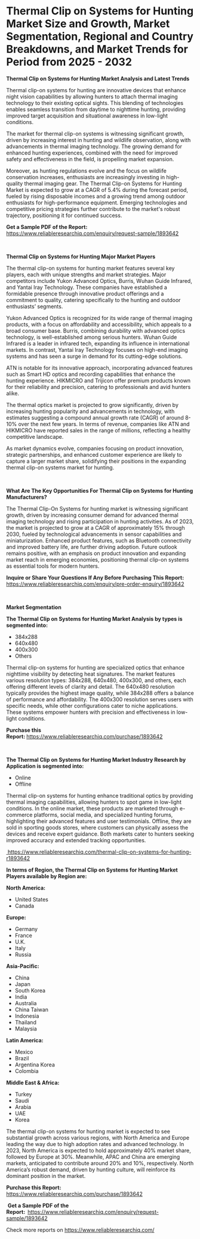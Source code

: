 <p><h1>Thermal Clip on Systems for Hunting Market Size and Growth, Market Segmentation, Regional and Country Breakdowns, and Market Trends for Period from 2025 -  2032</h1></p><p><strong>Thermal Clip on Systems for Hunting Market Analysis and Latest Trends</strong></p>
<p><p>Thermal clip-on systems for hunting are innovative devices that enhance night vision capabilities by allowing hunters to attach thermal imaging technology to their existing optical sights. This blending of technologies enables seamless transition from daytime to nighttime hunting, providing improved target acquisition and situational awareness in low-light conditions. </p><p>The market for thermal clip-on systems is witnessing significant growth, driven by increasing interest in hunting and wildlife observation, along with advancements in thermal imaging technology. The growing demand for enhanced hunting experiences, combined with the need for improved safety and effectiveness in the field, is propelling market expansion. </p><p>Moreover, as hunting regulations evolve and the focus on wildlife conservation increases, enthusiasts are increasingly investing in high-quality thermal imaging gear. The Thermal Clip-on Systems for Hunting Market is expected to grow at a CAGR of 5.4% during the forecast period, fueled by rising disposable incomes and a growing trend among outdoor enthusiasts for high-performance equipment. Emerging technologies and competitive pricing strategies further contribute to the market's robust trajectory, positioning it for continued success.</p></p>
<p><strong>Get a Sample PDF of the Report:&nbsp;</strong> <a href="https://www.reliableresearchiq.com/enquiry/request-sample/1893642?utm_campaign=3129&utm_medium=2&utm_source=Github&utm_content=ia&utm_term=06042025&utm_id=thermal-clip-on-systems-for-hunting">https://www.reliableresearchiq.com/enquiry/request-sample/1893642</a></p>
<p>&nbsp;</p>
<p><strong>Thermal Clip on Systems for Hunting Major Market Players</strong></p>
<p><p>The thermal clip-on systems for hunting market features several key players, each with unique strengths and market strategies. Major competitors include Yukon Advanced Optics, Burris, Wuhan Guide Infrared, and Yantai Iray Technology. These companies have established a formidable presence through innovative product offerings and a commitment to quality, catering specifically to the hunting and outdoor enthusiasts’ segments.</p><p>Yukon Advanced Optics is recognized for its wide range of thermal imaging products, with a focus on affordability and accessibility, which appeals to a broad consumer base. Burris, combining durability with advanced optics technology, is well-established among serious hunters. Wuhan Guide Infrared is a leader in infrared tech, expanding its influence in international markets. In contrast, Yantai Iray Technology focuses on high-end imaging systems and has seen a surge in demand for its cutting-edge solutions.</p><p>ATN is notable for its innovative approach, incorporating advanced features such as Smart HD optics and recording capabilities that enhance the hunting experience. HIKMICRO and Trijicon offer premium products known for their reliability and precision, catering to professionals and avid hunters alike. </p><p>The thermal optics market is projected to grow significantly, driven by increasing hunting popularity and advancements in technology, with estimates suggesting a compound annual growth rate (CAGR) of around 8-10% over the next few years. In terms of revenue, companies like ATN and HIKMICRO have reported sales in the range of millions, reflecting a healthy competitive landscape.</p><p>As market dynamics evolve, companies focusing on product innovation, strategic partnerships, and enhanced customer experience are likely to capture a larger market share, solidifying their positions in the expanding thermal clip-on systems market for hunting.</p></p>
<p>&nbsp;</p>
<p><strong>What Are The Key Opportunities For Thermal Clip on Systems for Hunting Manufacturers?</strong></p>
<p><p>The Thermal Clip-On Systems for hunting market is witnessing significant growth, driven by increasing consumer demand for advanced thermal imaging technology and rising participation in hunting activities. As of 2023, the market is projected to grow at a CAGR of approximately 15% through 2030, fueled by technological advancements in sensor capabilities and miniaturization. Enhanced product features, such as Bluetooth connectivity and improved battery life, are further driving adoption. Future outlook remains positive, with an emphasis on product innovation and expanding market reach in emerging economies, positioning thermal clip-on systems as essential tools for modern hunters.</p></p>
<p><strong>Inquire or Share Your Questions If Any Before Purchasing This Report:</strong> <a href="https://www.reliableresearchiq.com/enquiry/pre-order-enquiry/1893642?utm_campaign=3129&utm_medium=2&utm_source=Github&utm_content=ia&utm_term=06042025&utm_id=thermal-clip-on-systems-for-hunting">https://www.reliableresearchiq.com/enquiry/pre-order-enquiry/1893642</a></p>
<p>&nbsp;</p>
<p><strong>Market Segmentation</strong></p>
<p><strong>The Thermal Clip on Systems for Hunting Market Analysis by types is segmented into:</strong></p>
<p><ul><li>384x288</li><li>640x480</li><li>400x300</li><li>Others</li></ul></p>
<p><p>Thermal clip-on systems for hunting are specialized optics that enhance nighttime visibility by detecting heat signatures. The market features various resolution types: 384x288, 640x480, 400x300, and others, each offering different levels of clarity and detail. The 640x480 resolution typically provides the highest image quality, while 384x288 offers a balance of performance and affordability. The 400x300 resolution serves users with specific needs, while other configurations cater to niche applications. These systems empower hunters with precision and effectiveness in low-light conditions.</p></p>
<p><strong>Purchase this Report:&nbsp;</strong><a href="https://www.reliableresearchiq.com/purchase/1893642?utm_campaign=3129&utm_medium=2&utm_source=Github&utm_content=ia&utm_term=06042025&utm_id=thermal-clip-on-systems-for-hunting">https://www.reliableresearchiq.com/purchase/1893642</a></p>
<p>&nbsp;</p>
<p><strong>The Thermal Clip on Systems for Hunting Market Industry Research by Application is segmented into:</strong></p>
<p><ul><li>Online</li><li>Offline</li></ul></p>
<p><p>Thermal clip-on systems for hunting enhance traditional optics by providing thermal imaging capabilities, allowing hunters to spot game in low-light conditions. In the online market, these products are marketed through e-commerce platforms, social media, and specialized hunting forums, highlighting their advanced features and user testimonials. Offline, they are sold in sporting goods stores, where customers can physically assess the devices and receive expert guidance. Both markets cater to hunters seeking improved accuracy and extended tracking opportunities.</p></p>
<p><a href="https://www.reliableresearchiq.com/thermal-clip-on-systems-for-hunting-r1893642?utm_campaign=3129&utm_medium=2&utm_source=Github&utm_content=ia&utm_term=06042025&utm_id=thermal-clip-on-systems-for-hunting">&nbsp;https://www.reliableresearchiq.com/thermal-clip-on-systems-for-hunting-r1893642</a></p>
<p><strong>In terms of Region, the Thermal Clip on Systems for Hunting Market Players available by Region are:</strong></p>
<p>
    <p> <strong> North America: </strong>
        <ul>
            <li>United States</li>
            <li>Canada</li>
        </ul>
        </p> 
    <p> <strong> Europe: </strong>
        <ul>
            <li>Germany</li>
            <li>France</li>
            <li>U.K.</li>
            <li>Italy</li>
            <li>Russia</li>
        </ul>
        </p> 
    <p> <strong> Asia-Pacific: </strong>
        <ul>
            <li>China</li>
            <li>Japan</li>
            <li>South Korea</li>
            <li>India</li>
            <li>Australia</li>
            <li>China Taiwan</li>
            <li>Indonesia</li>
            <li>Thailand</li>
            <li>Malaysia</li>
        </ul>
        </p> 
    <p> <strong> Latin America: </strong>
        <ul>
            <li>Mexico</li>
            <li>Brazil</li>
            <li>Argentina Korea</li>
            <li>Colombia</li>
        </ul>
        </p> 
    <p> <strong> Middle East & Africa: </strong>
        <ul>
            <li>Turkey</li>
            <li>Saudi</li>
            <li>Arabia</li>
            <li>UAE</li>
            <li>Korea</li>
        </ul>
    </p>
    </p>
<p><p>The thermal clip-on systems for hunting market is expected to see substantial growth across various regions, with North America and Europe leading the way due to high adoption rates and advanced technology. In 2023, North America is expected to hold approximately 40% market share, followed by Europe at 30%. Meanwhile, APAC and China are emerging markets, anticipated to contribute around 20% and 10%, respectively. North America’s robust demand, driven by hunting culture, will reinforce its dominant position in the market.</p></p>
<p><strong>Purchase this Report: </strong><a href="https://www.reliableresearchiq.com/purchase/1893642?utm_campaign=3129&utm_medium=2&utm_source=Github&utm_content=ia&utm_term=06042025&utm_id=thermal-clip-on-systems-for-hunting">https://www.reliableresearchiq.com/purchase/1893642</a></p>
<p>&nbsp;<strong>Get a Sample PDF of the Report:&nbsp;&nbsp;</strong><a href="https://www.reliableresearchiq.com/enquiry/request-sample/1893642?utm_campaign=3129&utm_medium=2&utm_source=Github&utm_content=ia&utm_term=06042025&utm_id=thermal-clip-on-systems-for-hunting">https://www.reliableresearchiq.com/enquiry/request-sample/1893642</a></p>
<p><strong></strong></p>
<p>Check more reports on <a href="https://www.reliableresearchiq.com/?utm_campaign=3129&utm_medium=2&utm_source=Github&utm_content=ia&utm_term=06042025&utm_id=thermal-clip-on-systems-for-hunting">https://www.reliableresearchiq.com/</a></p>